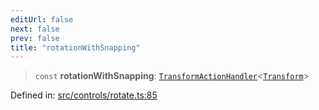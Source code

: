 ```yaml
---
editUrl: false
next: false
prev: false
title: "rotationWithSnapping"
---
```


> `const` **rotationWithSnapping**: [`TransformActionHandler`](/api/type-aliases/transformactionhandler/)\<[`Transform`](/api/type-aliases/transform/)\>

Defined in: [src/controls/rotate.ts:85](https://github.com/fabricjs/fabric.js/blob/977f797255d8c56b5b68360b0d45bed33697d2e8/src/controls/rotate.ts#L85)

